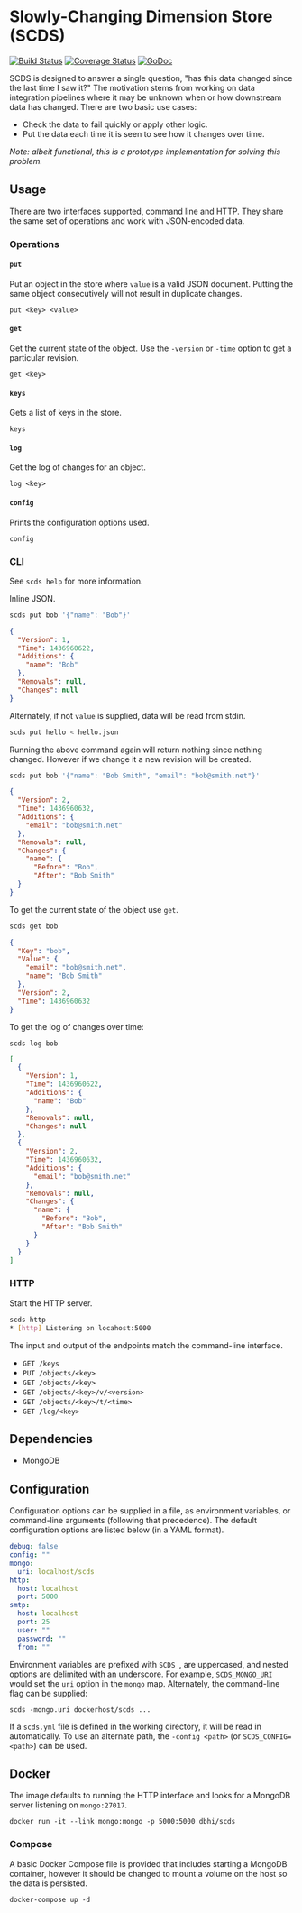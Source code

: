 # Slowly-Changing Dimension Store (SCDS)

[![Build Status](https://travis-ci.org/chop-dbhi/scds.svg?branch=master)](https://travis-ci.org/chop-dbhi/scds) [![Coverage Status](https://coveralls.io/repos/chop-dbhi/scds/badge.svg?branch=master&service=github)](https://coveralls.io/github/chop-dbhi/scds?branch=master) [![GoDoc](https://godoc.org/github.com/chop-dbhi/scds?status.svg)](https://godoc.org/github.com/chop-dbhi/scds)

SCDS is designed to answer a single question, "has this data changed since the last time I saw it?" The motivation stems from working on data integration pipelines where it may be unknown when or how downstream data has changed. There are two basic use cases:

- Check the data to fail quickly or apply other logic.
- Put the data each time it is seen to see how it changes over time.

*Note: albeit functional, this is a prototype implementation for solving this problem.*

## Usage

There are two interfaces supported, command line and HTTP. They share the same set of operations and work with JSON-encoded data.

### Operations

#### `put`

Put an object in the store where `value` is a valid JSON document. Putting the same object consecutively will not result in duplicate changes.

```
put <key> <value>
```

#### `get`

Get the current state of the object. Use the `-version` or `-time` option to get a particular revision.

```
get <key>
```

#### `keys`

Gets a list of keys in the store.

```
keys
```

#### `log`

Get the log of changes for an object.

```
log <key>
```

#### `config`

Prints the configuration options used.

```
config
```

### CLI

See `scds help` for more information.

Inline JSON.

```bash
scds put bob '{"name": "Bob"}'
```

```json
{
  "Version": 1,
  "Time": 1436960622,
  "Additions": {
    "name": "Bob"
  },
  "Removals": null,
  "Changes": null
}
```

Alternately, if not `value` is supplied, data will be read from stdin.

```bash
scds put hello < hello.json
```

Running the above command again will return nothing since nothing changed. However if we change it a new revision will be created.

```bash
scds put bob '{"name": "Bob Smith", "email": "bob@smith.net"}'
```

```json
{
  "Version": 2,
  "Time": 1436960632,
  "Additions": {
    "email": "bob@smith.net"
  },
  "Removals": null,
  "Changes": {
    "name": {
      "Before": "Bob",
      "After": "Bob Smith"
  }
}
```

To get the current state of the object use `get`.

```bash
scds get bob
```

```json
{
  "Key": "bob",
  "Value": {
    "email": "bob@smith.net",
    "name": "Bob Smith"
  },
  "Version": 2,
  "Time": 1436960632
}
```

To get the log of changes over time:

```
scds log bob
```

```json
[
  {
    "Version": 1,
    "Time": 1436960622,
    "Additions": {
      "name": "Bob"
    },
    "Removals": null,
    "Changes": null
  },
  {
    "Version": 2,
    "Time": 1436960632,
    "Additions": {
      "email": "bob@smith.net"
    },
    "Removals": null,
    "Changes": {
      "name": {
        "Before": "Bob",
        "After": "Bob Smith"
      }
    }
  }
]
```

### HTTP

Start the HTTP server.

```bash
scds http
* [http] Listening on locahost:5000
```

The input and output of the endpoints match the command-line interface.

- `GET /keys`
- `PUT /objects/<key>`
- `GET /objects/<key>`
- `GET /objects/<key>/v/<version>`
- `GET /objects/<key>/t/<time>`
- `GET /log/<key>` 


## Dependencies

- MongoDB


## Configuration

Configuration options can be supplied in a file, as environment variables, or command-line arguments (following that precedence). The default configuration options are listed below (in a YAML format).

```yaml
debug: false
config: ""
mongo:
  uri: localhost/scds
http:
  host: localhost
  port: 5000
smtp:
  host: localhost
  port: 25
  user: ""
  password: ""
  from: ""
```

Environment variables are prefixed with `SCDS_`, are uppercased, and nested options are delimited with an underscore. For example, `SCDS_MONGO_URI` would set the `uri` option in the `mongo` map. Alternately, the command-line flag can be supplied:

```
scds -mongo.uri dockerhost/scds ...
```

If a `scds.yml` file is defined in the working directory, it will be read in automatically. To use an alternate path, the `-config <path>` (or `SCDS_CONFIG=<path>`) can be used.

## Docker

The image defaults to running the HTTP interface and looks for a MongoDB server listening on `mongo:27017`.

```
docker run -it --link mongo:mongo -p 5000:5000 dbhi/scds
```

### Compose

A basic Docker Compose file is provided that includes starting a MongoDB container, however it should be changed to mount a volume on the host so the data is persisted.

```
docker-compose up -d
```
